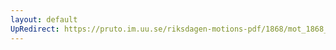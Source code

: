 ```yaml
---
layout: default
UpRedirect: https://pruto.im.uu.se/riksdagen-motions-pdf/1868/mot_1868__fk__47/mot_1868__fk__47-001.pdf
---
```

